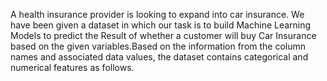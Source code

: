 A health insurance provider is looking to expand into car insurance. We have been given a dataset in which our task is to build Machine Learning Models to predict the Result of whether a customer will buy Car Insurance based on the given variables.Based on the information from the column names and associated data values, the dataset contains categorical and numerical features as follows.
